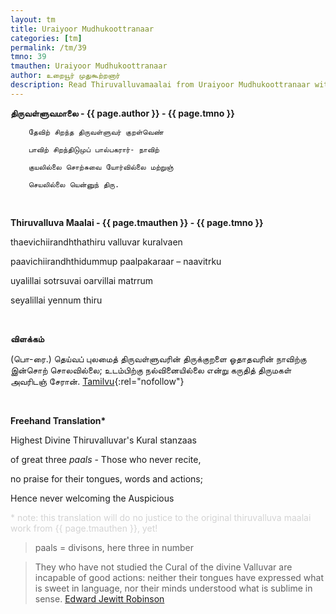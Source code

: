 ```yaml
---
layout: tm
title: Uraiyoor Mudhukoottranaar
categories: [tm]
permalink: /tm/39
tmno: 39
tmauthen: Uraiyoor Mudhukoottranaar
author: உறையூர் முதுகூற்றனார்
description: Read Thiruvalluvamaalai from Uraiyoor Mudhukoottranaar with english translation
---
```


**திருவள்ளுவமாலை - {{ page.author }} - {{ page.tmno }}**

        தேவிற் சிறந்த திருவள்ளுவர் குறள்வெண்

        பாவிற் சிறந்திடுமுப் பால்பகரார்- நாவிற்

        குயலில்லை சொற்சுவை யோர்வில்லை மற்றுஞ்

        செயலில்லை யென்னுந் திரு.

<br>

**Thiruvalluva Maalai - {{ page.tmauthen }} - {{ page.tmno }}**


thaevichiirandhthathiru valluvar kuralvaen

paavichiirandhthidummup paalpakaraar – naavitrku

uyalillai sotrsuvai oarvillai matrrum

seyalillai yennum thiru

<br>

**விளக்கம்**

(பொ-ரை.) தெய்வப் புலமைத் திருவள்ளுவரின் திருக்குறளை ஓதாதவரின் நாவிற்கு இன்சொற் சொலவில்லை; உடம்பிற்கு நல்வினையில்லை என்று கருதித் திருமகள் அவரிடஞ் சேரான்.
[Tamilvu](http://www.tamilvu.org/library/l2100/html/l2100vur.htm){:rel="nofollow"}

<br>

**Freehand Translation\***

Highest Divine Thiruvalluvar's Kural stanzaas 

of great three *paals* - Those who never recite,

no praise for their tongues, words and actions; 

Hence never welcoming the Auspicious

<p style="color: lightgrey;">* note: this translation will do no justice to the original thiruvalluva maalai work from {{ page.tmauthen }}, yet!</p>

> paals = divisons, here three in number

> They who have not studied the Cural of the divine Valluvar are incapable of good actions: neither their tongues have expressed what is sweet in language, nor their minds understood what is sublime in sense.
<a href="https://archive.org/details/tamilwisdomtradi0000robi" target="_blank" rel="nofollow">Edward Jewitt Robinson</a>

